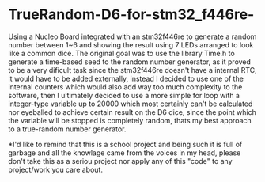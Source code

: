 # TrueRandom-D6-for-stm32_f446re-
Using a Nucleo Board integrated with an stm32f446re to generate a random number between 1~6 and showing the result using 7 LEDs arranged to look like a common dice.
The original goal was to use the library Time.h to generate a time-based seed to the random number generator, as it proved to be a very dificult task since the stm32f446re doesn't have a internal RTC, it would have to be added externally, instead I decided to use one of the internal counters which would also add way too much complexity to the software, then I ultimately decided to use a more simple for loop with a integer-type variable up to 20000 which most certainly can't be calculated nor eyeballed to achieve certain result on the D6 dice, since the point which the variable will be stopped is completely random, thats my best approach to a true-random number generator.

*I'd like to remind that this is a school project and being such it is full of garbage and all the knowlage came from the voices in my head, please don't take this as a seriou project nor apply any of this "code" to any project/work you care about.
